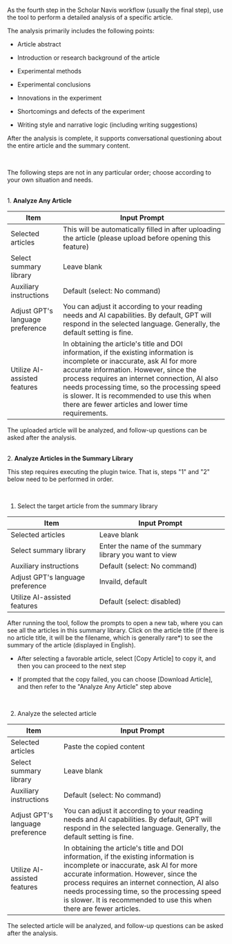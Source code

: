 As the fourth step in the Scholar Navis workflow (usually the final step), use the tool to perform a detailed analysis of a specific article.

The analysis primarily includes the following points:

- Article abstract

- Introduction or research background of the article

- Experimental methods

- Experimental conclusions

- Innovations in the experiment

- Shortcomings and defects of the experiment

- Writing style and narrative logic (including writing suggestions)

After the analysis is complete, it supports conversational questioning about the entire article and the summary content.

<br>

The following steps are not in any particular order; choose according to your own situation and needs.

<br>1. **Analyze Any Article**

| Item                             | Input Prompt                                                                                                                                                                                                                                                                                                                                                                |
| -------------------------------- | --------------------------------------------------------------------------------------------------------------------------------------------------------------------------------------------------------------------------------------------------------------------------------------------------------------------------------------------------------------------------- |
| Selected articles                | This will be automatically filled in after uploading the article (please upload before opening this feature)                                                                                                                                                                                                                                                                |
| Select summary library           | Leave blank                                                                                                                                                                                                                                                                                                                                                                 |
| Auxiliary instructions           | Default (select: No command)                                                                                                                                                                                                                                                                                                                                                |
| Adjust GPT's language preference | You can adjust it according to your reading needs and AI capabilities. By default, GPT will respond in the selected language. Generally, the default setting is fine.                                                                                                                                                                                                       |
| Utilize AI-assisted features     | In obtaining the article's title and DOI information, if the existing information is incomplete or inaccurate, ask AI for more accurate information. However, since the process requires an internet connection, AI also needs processing time, so the processing speed is slower. It is recommended to use this when there are fewer articles and lower time requirements. |

The uploaded article will be analyzed, and follow-up questions can be asked after the analysis.

<br>2. **Analyze Articles in the Summary Library**

This step requires executing the plugin twice. That is, steps "1" and "2" below need to be performed in order.

<br>

1. Select the target article from the summary library

| Item                             | Input Prompt                                           |
| -------------------------------- | ------------------------------------------------------ |
| Selected articles                | Leave blank                                            |
| Select summary library           | Enter the name of the summary library you want to view |
| Auxiliary instructions           | Default (select: No command)                           |
| Adjust GPT's language preference | Invaild, default                                       |
| Utilize AI-assisted features     | Default (select: disabled)                             |

After running the tool, follow the prompts to open a new tab, where you can see all the articles in this summary library. Click on the article title (if there is no article title, it will be the filename, which is generally rare*) to see the summary of the article (displayed in English).

- After selecting a favorable article, select [Copy Article] to copy it, and then you can proceed to the next step

- If prompted that the copy failed, you can choose [Download Article], and then refer to the "Analyze Any Article" step above

<br>

2. Analyze the selected article

| Item                             | Input Prompt                                                                                                                                                                                                                                                                                                                                    |
| -------------------------------- | ----------------------------------------------------------------------------------------------------------------------------------------------------------------------------------------------------------------------------------------------------------------------------------------------------------------------------------------------- |
| Selected articles                | Paste the copied content                                                                                                                                                                                                                                                                                                                        |
| Select summary library           | Leave blank                                                                                                                                                                                                                                                                                                                                     |
| Auxiliary instructions           | Default (select: No command)                                                                                                                                                                                                                                                                                                                    |
| Adjust GPT's language preference | You can adjust it according to your reading needs and AI capabilities. By default, GPT will respond in the selected language. Generally, the default setting is fine.                                                                                                                                                                           |
| Utilize AI-assisted features     | In obtaining the article's title and DOI information, if the existing information is incomplete or inaccurate, ask AI for more accurate information. However, since the process requires an internet connection, AI also needs processing time, so the processing speed is slower. It is recommended to use this when there are fewer articles. |

The selected article will be analyzed, and follow-up questions can be asked after the analysis.

